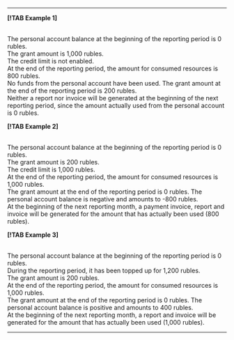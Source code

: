   ---  

**[!TAB Example 1]**

<br/>The personal account balance at the beginning of the reporting period is 0 rubles.
<br/>The grant amount is 1,000 rubles.
<br/>The credit limit is not enabled.
<br/>At the end of the reporting period, the amount for consumed resources is 800 rubles.
<br/>No funds from the personal account have been used. The grant amount at the end of the reporting period is 200 rubles.
<br/>Neither a report nor invoice will be generated at the beginning of the next reporting period, since the amount actually used from the personal account is 0 rubles.

**[!TAB Example 2]**

<br/>The personal account balance at the beginning of the reporting period is 0 rubles.
<br/>The grant amount is 200 rubles.
<br/>The credit limit is 1,000 rubles.
<br/>At the end of the reporting period, the amount for consumed resources is 1,000 rubles.
<br/>The grant amount at the end of the reporting period is 0 rubles. The personal account balance is negative and amounts to -800 rubles.
<br/>At the beginning of the next reporting month, a payment invoice, report and invoice will be generated for the amount that has actually been used (800 rubles).

**[!TAB Example 3]**

<br/>The personal account balance at the beginning of the reporting period is 0 rubles.
<br/>During the reporting period, it has been topped up for 1,200 rubles.
<br/>The grant amount is 200 rubles.
<br/>At the end of the reporting period, the amount for consumed resources is 1,000 rubles.
<br/>The grant amount at the end of the reporting period is 0 rubles. The personal account balance is positive and amounts to 400 rubles.
<br/>At the beginning of the next reporting month, a report and invoice will be generated for the amount that has actually been used (1,000 rubles).

  ---    

